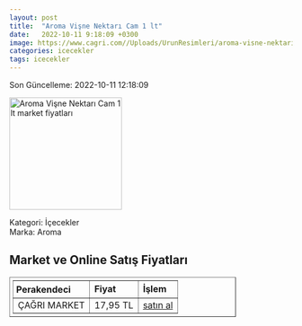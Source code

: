 ```yaml
---
layout: post
title:  "Aroma Vişne Nektarı Cam 1 lt"
date:   2022-10-11 9:18:09 +0300
image: https://www.cagri.com//Uploads/UrunResimleri/aroma-visne-nektari-cam-1-lt-3-4ec1.jpg
categories: icecekler
tags: icecekler
---
```


Son Güncelleme: 2022-10-11 12:18:09

<img src="https://www.cagri.com//Uploads/UrunResimleri/aroma-visne-nektari-cam-1-lt-3-4ec1.jpg" width="200" alt="Aroma Vişne Nektarı Cam 1 lt market fiyatları" />

Kategori: İçecekler
<br />
Marka: Aroma

<h2>Market ve Online Satış Fiyatları</h2>

<table border="1" style="padding: 5px;width:80%;">
  <tr>
    <td style="padding: 5px;"><strong>Perakendeci</strong></td>
    <td><strong>Fiyat</strong></td>
    <td><strong>İşlem</strong></td>
  </tr>
  <tr>
              <td title="Çağrı Market">ÇAĞRI MARKET</td>
              <td>17,95 TL</td>
              <td><a title="Çağrı Market" target="_blank" href="https://www.cagri.com/aroma-visne-nektari-cam-1-lt">satın al</a></td>
            </tr>
</table>
